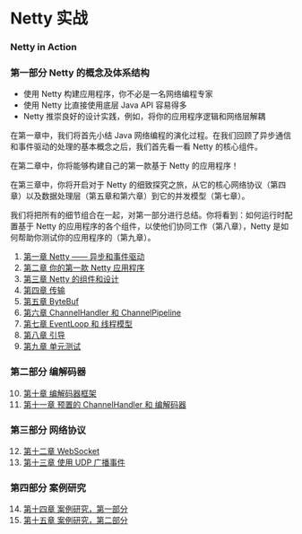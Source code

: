 # Netty 实战

### Netty in Action

### 第一部分 Netty 的概念及体系结构

- 使用 Netty 构建应用程序，你不必是一名网络编程专家
- 使用 Netty 比直接使用底层 Java API 容易得多
- Netty 推崇良好的设计实践，例如，将你的应用程序逻辑和网络层解耦

在第一章中，我们将首先小结 Java 网络编程的演化过程。在我们回顾了异步通信和事件驱动的处理的基本概念之后，我们首先看一看 Netty 的核心组件。

在第二章中，你将能够构建自己的第一款基于 Netty 的应用程序！

在第三章中，你将开启对于 Netty 的细致探究之旅，从它的核心网络协议（第四章）以及数据处理层（第五章和第六章）到它的并发模型（第七章）。

我们将把所有的细节组合在一起，对第一部分进行总结。你将看到：如何运行时配置基于 Netty 的应用程序的各个组件，以使他们协同工作（第八章），Netty 是如何帮助你测试你的应用程序的（第九章）。

1. [第一章 Netty —— 异步和事件驱动](chapter-1)
2. [第二章 你的第一款 Netty 应用程序](chapter-2)
3. [第三章 Netty 的组件和设计](chapter-3)
4. [第四章 传输](chapter-4)
5. [第五章 ByteBuf](chapter-5)
6. [第六章 ChannelHandler 和 ChannelPipeline](chapter-6)
7. [第七章 EventLoop 和 线程模型](chapter-7)
8. [第八章 引导](chapter-8)
9. [第九章 单元测试](chapter-9)

### 第二部分 编解码器

10. [第十章 编解码器框架](chapter-10)
11. [第十一章 预置的 ChannelHandler 和 编解码器](chapter-11)

### 第三部分 网络协议

12. [第十二章 WebSocket](chapter-12)
13. [第十三章 使用 UDP 广播事件](chapter-13)

### 第四部分 案例研究

14. [第十四章 案例研究，第一部分](chapter-14)
15. [第十五章 案例研究，第二部分](chapter-15)

